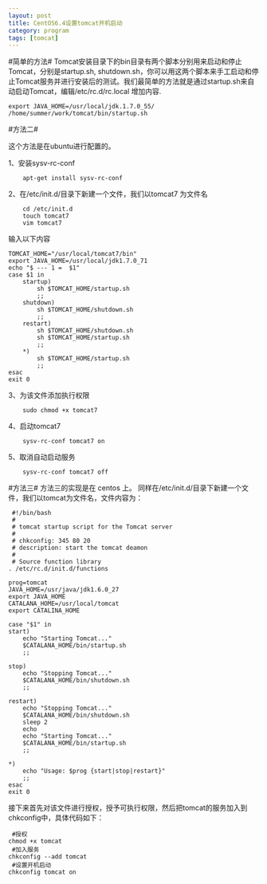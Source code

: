 ```yaml
---
layout: post
title: CentOS6.4设置tomcat开机启动
category: program  
tags: [tomcat]   
---
```


#简单的方法#
Tomcat安装目录下的bin目录有两个脚本分别用来启动和停止Tomcat，分别是startup.sh, shutdown.sh，你可以用这两个脚本来手工启动和停止Tomcat服务并进行安装后的测试。我们最简单的方法就是通过startup.sh来自动启动Tomcat，编辑/etc/rc.d/rc.local 增加内容.

```
export JAVA_HOME=/usr/local/jdk.1.7.0_55/
/home/summer/work/tomcat/bin/startup.sh
```

#方法二#

这个方法是在ubuntu进行配置的。

1、安装sysv-rc-conf

```
	apt-get install sysv-rc-conf
```

2、在/etc/init.d/目录下新建一个文件，我们以tomcat7 为文件名

```
	cd /etc/init.d
	touch tomcat7
	vim tomcat7
```

输入以下内容

```
TOMCAT_HOME="/usr/local/tomcat7/bin"  
export JAVA_HOME=/usr/local/jdk1.7.0_71  
echo "$ --- 1 =  $1"  
case $1 in  
    startup)  
        sh $TOMCAT_HOME/startup.sh  
        ;;  
    shutdown)  
        sh $TOMCAT_HOME/shutdown.sh  
        ;;  
    restart)  
        sh $TOMCAT_HOME/shutdown.sh  
        sh $TOMCAT_HOME/startup.sh  
        ;;  
    *)  
        sh $TOMCAT_HOME/startup.sh  
        ;;  
esac  
exit 0 

```

3、为该文件添加执行权限

```
	sudo chmod +x tomcat7
```

4、启动tomcat7

```
	sysv-rc-conf tomcat7 on
```

5、取消自动启动服务

```
	sysv-rc-conf tomcat7 off
```

#方法三#
方法三的实现是在 centos 上。
同样在/etc/init.d/目录下新建一个文件，我们以tomcat为文件名，文件内容为：

```
 #!/bin/bash
 # 
 # tomcat startup script for the Tomcat server
 #
 # chkconfig: 345 80 20
 # description: start the tomcat deamon
 #
 # Source function library
. /etc/rc.d/init.d/functions

prog=tomcat
JAVA_HOME=/usr/java/jdk1.6.0_27
export JAVA_HOME
CATALANA_HOME=/usr/local/tomcat
export CATALINA_HOME

case "$1" in
start)
    echo "Starting Tomcat..."
    $CATALANA_HOME/bin/startup.sh
    ;;

stop)
    echo "Stopping Tomcat..."
    $CATALANA_HOME/bin/shutdown.sh
    ;;

restart)
    echo "Stopping Tomcat..."
    $CATALANA_HOME/bin/shutdown.sh
    sleep 2
    echo
    echo "Starting Tomcat..."
    $CATALANA_HOME/bin/startup.sh
    ;;

*)
    echo "Usage: $prog {start|stop|restart}"
    ;;
esac
exit 0

```

接下来首先对该文件进行授权，授予可执行权限，然后把tomcat的服务加入到chkconfig中，具体代码如下：

```
 #授权
chmod +x tomcat
 #加入服务
chkconfig --add tomcat
 #设置开机启动
chkconfig tomcat on
```
